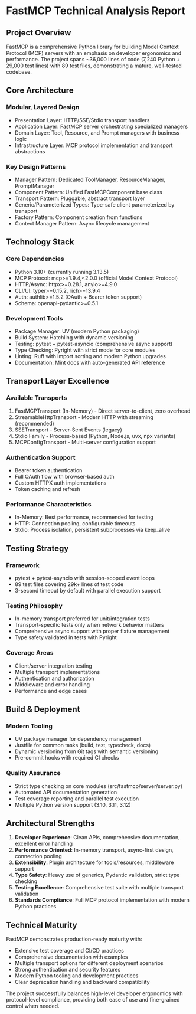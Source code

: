 # FastMCP Technical Analysis Report

## Project Overview

FastMCP is a comprehensive Python library for building Model Context Protocol (MCP) servers with an emphasis on developer ergonomics and performance. The project spans ~36,000 lines of code (7,240 Python + 29,000 test lines) with 89 test files, demonstrating a mature, well-tested codebase.

## Core Architecture

### Modular, Layered Design

- Presentation Layer: HTTP/SSE/Stdio transport handlers
- Application Layer: FastMCP server orchestrating specialized managers
- Domain Layer: Tool, Resource, and Prompt managers with business logic
- Infrastructure Layer: MCP protocol implementation and transport abstractions

### Key Design Patterns

- Manager Pattern: Dedicated ToolManager, ResourceManager, PromptManager
- Component Pattern: Unified FastMCPComponent base class
- Transport Pattern: Pluggable, abstract transport layer
- Generic/Parameterized Types: Type-safe client parameterized by transport
- Factory Pattern: Component creation from functions
- Context Manager Pattern: Async lifecycle management

## Technology Stack

### Core Dependencies

- Python 3.10+ (currently running 3.13.5)
- MCP Protocol: mcp>=1.9.4,<2.0.0 (official Model Context Protocol)
- HTTP/Async: httpx>=0.28.1, anyio>=4.9.0
- CLI/UI: typer>=0.15.2, rich>=13.9.4
- Auth: authlib>=1.5.2 (OAuth + Bearer token support)
- Schema: openapi-pydantic>=0.5.1

### Development Tools

- Package Manager: UV (modern Python packaging)
- Build System: Hatchling with dynamic versioning
- Testing: pytest + pytest-asyncio (comprehensive async support)
- Type Checking: Pyright with strict mode for core modules
- Linting: Ruff with import sorting and modern Python upgrades
- Documentation: Mint docs with auto-generated API reference

## Transport Layer Excellence

### Available Transports

1. FastMCPTransport (In-Memory) - Direct server-to-client, zero overhead
2. StreamableHttpTransport - Modern HTTP with streaming (recommended)
3. SSETransport - Server-Sent Events (legacy)
4. Stdio Family - Process-based (Python, Node.js, uvx, npx variants)
5. MCPConfigTransport - Multi-server configuration support

### Authentication Support

- Bearer token authentication
- Full OAuth flow with browser-based auth
- Custom HTTPX auth implementations
- Token caching and refresh

### Performance Characteristics

- In-Memory: Best performance, recommended for testing
- HTTP: Connection pooling, configurable timeouts
- Stdio: Process isolation, persistent subprocesses via keep_alive

## Testing Strategy

### Framework

- pytest + pytest-asyncio with session-scoped event loops
- 89 test files covering 29k+ lines of test code
- 3-second timeout by default with parallel execution support

### Testing Philosophy

- In-memory transport preferred for unit/integration tests
- Transport-specific tests only when network behavior matters
- Comprehensive async support with proper fixture management
- Type safety validated in tests with Pyright

### Coverage Areas

- Client/server integration testing
- Multiple transport implementations
- Authentication and authorization
- Middleware and error handling
- Performance and edge cases

## Build & Deployment

### Modern Tooling

- UV package manager for dependency management
- Justfile for common tasks (build, test, typecheck, docs)
- Dynamic versioning from Git tags with semantic versioning
- Pre-commit hooks with required CI checks

### Quality Assurance

- Strict type checking on core modules (src/fastmcp/server/server.py)
- Automated API documentation generation
- Test coverage reporting and parallel test execution
- Multiple Python version support (3.10, 3.11, 3.12)

## Architectural Strengths

1. **Developer Experience**: Clean APIs, comprehensive documentation, excellent error handling
2. **Performance Oriented**: In-memory transport, async-first design, connection pooling
3. **Extensibility**: Plugin architecture for tools/resources, middleware support
4. **Type Safety**: Heavy use of generics, Pydantic validation, strict type checking
5. **Testing Excellence**: Comprehensive test suite with multiple transport validation
6. **Standards Compliance**: Full MCP protocol implementation with modern Python practices

## Technical Maturity

FastMCP demonstrates production-ready maturity with:

- Extensive test coverage and CI/CD practices
- Comprehensive documentation with examples
- Multiple transport options for different deployment scenarios
- Strong authentication and security features
- Modern Python tooling and development practices
- Clear deprecation handling and backward compatibility

The project successfully balances high-level developer ergonomics with protocol-level compliance, providing both ease of use and fine-grained control when needed.